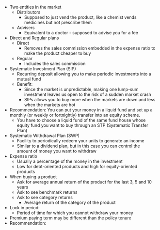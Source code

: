 - Two entities in the market
	- Distributors
		- Supposed to just vend the product, like a chemist vends medicines but not prescribe them
	- Advisers
		- Equivalent to a doctor - supposed to advise you for a fee
- Direct and Regular plans
	- Direct
		- Removes the sales commission embedded in the expense ratio to make the product cheaper to buy
	- Regular
		- Includes the sales commission
- Systematic Investment Plan (SIP)
	- Recurring deposit allowing you to make periodic investments into a mutual fund
	- Benefit:
		- Since the market is unpredictable, making one lump-sum investment leaves us open to the risk of a sudden market crash
		- SIPs allows you to buy more when the markets are down and less when the markets are hot
- Recommendation: You can put your money in a liquid fund and set up a monthly (or weekly or fortnightly) transfer into an equity scheme.
	- You have to choose a liquid fund of the same fund house whose equity fund you want to buy through an STP (Systematic Transfer Plan)
- Systematic Withdrawal Plan (SWP)
	- Facility to periodically redeem your units to generate an income
	- Similar to a dividend plan, but in this case you can control the amount of money you want to withdraw
- Expense ratio
	- Usually a percentage of the money in the investment
	- Low for debt-oriented products and high for equity-oriented products
- When buying a product
	- Ask for average annual return of the product for the last 3, 5 and 10 years
	- Ask to see benchmark returns
	- Ask to see category returns
		- Average return of the category of the product
- Lock in period:
	- Period of time for which you cannot withdraw your money
- Premium paying term may be different than the policy tenure
- Recommendation: 
